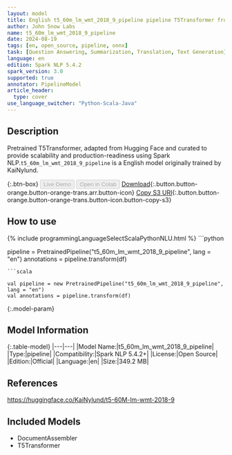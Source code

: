 ```yaml
---
layout: model
title: English t5_60m_lm_wmt_2018_9_pipeline pipeline T5Transformer from KaiNylund
author: John Snow Labs
name: t5_60m_lm_wmt_2018_9_pipeline
date: 2024-08-19
tags: [en, open_source, pipeline, onnx]
task: [Question Answering, Summarization, Translation, Text Generation]
language: en
edition: Spark NLP 5.4.2
spark_version: 3.0
supported: true
annotator: PipelineModel
article_header:
  type: cover
use_language_switcher: "Python-Scala-Java"
---
```


## Description

Pretrained T5Transformer, adapted from Hugging Face and curated to provide scalability and production-readiness using Spark NLP.`t5_60m_lm_wmt_2018_9_pipeline` is a English model originally trained by KaiNylund.

{:.btn-box}
<button class="button button-orange" disabled>Live Demo</button>
<button class="button button-orange" disabled>Open in Colab</button>
[Download](https://s3.amazonaws.com/auxdata.johnsnowlabs.com/public/models/t5_60m_lm_wmt_2018_9_pipeline_en_5.4.2_3.0_1724038588511.zip){:.button.button-orange.button-orange-trans.arr.button-icon}
[Copy S3 URI](s3://auxdata.johnsnowlabs.com/public/models/t5_60m_lm_wmt_2018_9_pipeline_en_5.4.2_3.0_1724038588511.zip){:.button.button-orange.button-orange-trans.button-icon.button-copy-s3}

## How to use



<div class="tabs-box" markdown="1">
{% include programmingLanguageSelectScalaPythonNLU.html %}
```python

pipeline = PretrainedPipeline("t5_60m_lm_wmt_2018_9_pipeline", lang = "en")
annotations =  pipeline.transform(df)   

```
```scala

val pipeline = new PretrainedPipeline("t5_60m_lm_wmt_2018_9_pipeline", lang = "en")
val annotations = pipeline.transform(df)

```
</div>

{:.model-param}
## Model Information

{:.table-model}
|---|---|
|Model Name:|t5_60m_lm_wmt_2018_9_pipeline|
|Type:|pipeline|
|Compatibility:|Spark NLP 5.4.2+|
|License:|Open Source|
|Edition:|Official|
|Language:|en|
|Size:|349.2 MB|

## References

https://huggingface.co/KaiNylund/t5-60M-lm-wmt-2018-9

## Included Models

- DocumentAssembler
- T5Transformer